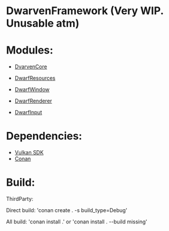 # DwarvenFramework (Very WIP. Unusable atm)

Modules:
=============
- [DvarvenCore](https://github.com/Caostick/DwarvenFramework/tree/main/DwarvenCore)

- [DwarfResources](https://github.com/Caostick/DwarvenFramework/tree/main/DwarfResources)
- [DwarfWindow](https://github.com/Caostick/DwarvenFramework/tree/main/DwarfWindow)
- [DwarfRenderer](https://github.com/Caostick/DwarvenFramework/tree/main/DwarfRenderer)
- [DwarfInput](https://github.com/Caostick/DwarvenFramework/tree/main/DwarfInput)

Dependencies:
=============
- [Vulkan SDK](https://vulkan.lunarg.com)
- [Conan](https://conan.io)

Build:
=============
ThirdParty:

Direct build: 'conan create . -s build_type=Debug'

All build: 'conan install .' or 'conan install . --build missing'
